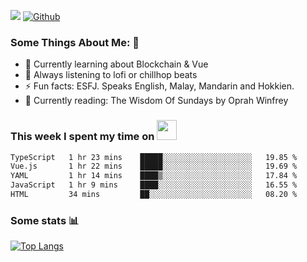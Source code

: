 ![](https://visitor-badge.laobi.icu/badge?page_id=seanho96.seanho96)
[![Github](https://img.shields.io/github/followers/seanho96?label=Follow&style=social)](https://github.com/seanho96)

### Some Things About Me: 👋
- 🌱 Currently learning about Blockchain & Vue
- :musical_note: Always listening to lofi or chillhop beats
- :zap: Fun facts: ESFJ. Speaks English, Malay, Mandarin and Hokkien.
- :book: Currently reading: The Wisdom Of Sundays by Oprah Winfrey

### This week I spent my time on <img src="https://media.giphy.com/media/SvQzkTQb3ZwKcj1QTO/giphy.gif" width="32">

<!--START_SECTION:waka-->

```txt
TypeScript   1 hr 23 mins    █████░░░░░░░░░░░░░░░░░░░░   19.85 %
Vue.js       1 hr 22 mins    █████░░░░░░░░░░░░░░░░░░░░   19.69 %
YAML         1 hr 14 mins    ████▒░░░░░░░░░░░░░░░░░░░░   17.84 %
JavaScript   1 hr 9 mins     ████░░░░░░░░░░░░░░░░░░░░░   16.55 %
HTML         34 mins         ██░░░░░░░░░░░░░░░░░░░░░░░   08.20 %
```

<!--END_SECTION:waka-->

### Some stats 📊

[![Top Langs](https://github-readme-stats.vercel.app/api/top-langs/?username=seanho96&layout=compact&theme=graywhite)](https://github.com/anuraghazra/github-readme-stats)
<br/>
<!-- ![GitHub stats](https://github-readme-stats.vercel.app/api?username=seanho96&show_icons=true&theme=graywhite)-->

